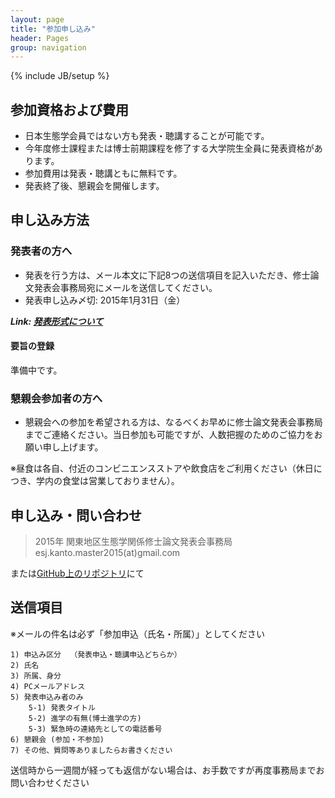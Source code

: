 ```yaml
---
layout: page
title: "参加申し込み"
header: Pages
group: navigation
---
```

{% include JB/setup %}

## 参加資格および費用

* 日本生態学会員ではない方も発表・聴講することが可能です。
* 今年度修士課程または博士前期課程を修了する大学院生全員に発表資格があります。
* 参加費用は発表・聴講ともに無料です。
* 発表終了後、懇親会を開催します。

## 申し込み方法

### 発表者の方へ

* 発表を行う方は、メール本文に下記8つの送信項目を記入いただき、修士論文発表会事務局宛にメールを送信してください。
* 発表申し込み〆切: 2015年1月31日（金）

***Link: [発表形式について](presentation.html)***

#### 要旨の登録

準備中です。

### 懇親会参加者の方へ

* 懇親会への参加を希望される方は、なるべくお早めに修士論文発表会事務局までご連絡ください。当日参加も可能ですが、人数把握のためのご協力をお願い申し上げます。

※昼食は各自、付近のコンビニエンスストアや飲食店をご利用ください（休日につき、学内の食堂は営業しておりません）。

## 申し込み・問い合わせ

> 2015年 関東地区生態学関係修士論文発表会事務局
> esj.kanto.master2015(at)gmail.com

または[GitHub上のリポジトリ](https://github.com/esj-kantomaster/esj-kantomaster.github.io/issues)にて

## 送信項目

※メールの件名は必ず「参加申込（氏名・所属）」としてください

	1) 申込み区分  （発表申込・聴講申込どちらか）
	2) 氏名
	3) 所属、身分
	4) PCメールアドレス
	5) 発表申込み者のみ
		5-1) 発表タイトル
		5-2) 進学の有無(博士進学の方)
		5-3) 緊急時の連絡先としての電話番号
	6) 懇親会 (参加・不参加)
	7) その他、質問等ありましたらお書きください

送信時から一週間が経っても返信がない場合は、お手数ですが再度事務局までお問い合わせください